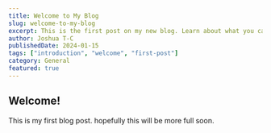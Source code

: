 ```yaml
---
title: Welcome to My Blog
slug: welcome-to-my-blog
excerpt: This is the first post on my new blog. Learn about what you can expect from future content.
author: Joshua T-C
publishedDate: 2024-01-15
tags: ["introduction", "welcome", "first-post"]
category: General
featured: true
---
```


## Welcome!

This is my first blog post. hopefully this will be more full soon.
